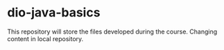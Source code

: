 # dio-java-basics
This repository will store the files developed during the course.
Changing content in local repository.
